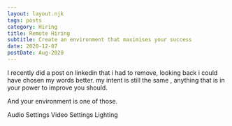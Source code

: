 ```yaml
---
layout: layout.njk
tags: posts
category: Hiring
title: Remote Hiring
subtitle: Create an environment that maximises your success
date: 2020-12-07
postDate: Aug-2020
---
```

I recently did a post on linkedin that i had to remove, looking back i could have chosen my words better. my intent is still the same , anything that is in your power to improve you should. 

And your environment is one of those.

Audio Settings
Video Settings
Lighting
